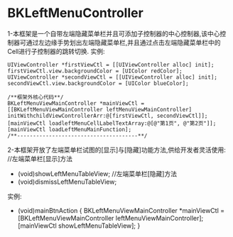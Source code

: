 # BKLeftMenuController
1-本框架是一个自带左端隐藏菜单栏并且可添加子控制器的中心控制器,该中心控制器可通过左边缘手势划出左端隐藏菜单栏,并且通过点击左端隐藏菜单栏中的Cell进行子控制器的跳转切换.
实例:

    UIViewController *firstViewCtl = [[UIViewController alloc] init];
    firstViewCtl.view.backgroundColor = [UIColor redColor];
    UIViewController *secondViewCtl = [[UIViewController alloc] init];
    secondViewCtl.view.backgroundColor = [UIColor blueColor];
    
    /**框架外核心代码**/
    BKLeftMenuViewMainController *mainViewCtl = [[BKLeftMenuViewMainController leftMenuViewMainController] initWithchildViewControllerArr:@[firstViewCtl, secondViewCtl]];
    [mainViewCtl loadleftMenuCellLabelTextArray:@[@"第1页", @"第2页"]];
    [mainViewCtl loadLeftMenuMainFunction];
    /**--------------------------------------**/
    
    
    
2-本框架开放了左端菜单栏试图的[显示]与[隐藏]功能方法,供给开发者灵活使用:
//左端菜单栏[显示]方法
- (void)showLeftMenuTableView;
//左端菜单栏[隐藏]方法
- (void)dismissLeftMenuTableView;

实例:
- (void)mainBtnAction
{
    BKLeftMenuViewMainController *mainViewCtl = [BKLeftMenuViewMainController leftMenuViewMainController];
    [mainViewCtl showLeftMenuTableView];
}
